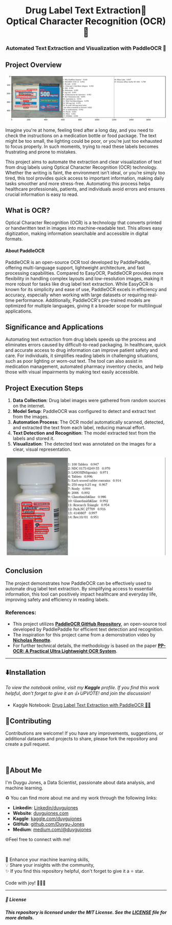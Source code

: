 <h1 align="center">
Drug Label Text Extraction💊 <br>  Optical Character Recognition (OCR)🔎
</h1>

<h3 align="center">Automated Text Extraction and Visualization with PaddleOCR 🤖</h3>


## Project Overview
<p align="center">
  <img src="https://github.com/Duygu-Jones/Deep-Learning-Projects/blob/main/04_Drug_Label_Extraction_PaddleOCR/drug4_output.png?raw=true"
</p>
  
Imagine you're at home, feeling tired after a long day, and you need to check the instructions on a medication bottle or food package. The text might be too small, the lighting could be poor, or you’re just too exhausted to focus properly. In such moments, trying to read these labels becomes frustrating and prone to mistakes.

This project aims to automate the extraction and clear visualization of text from drug labels using Optical Character Recognition (OCR) technology. Whether the writing is faint, the environment isn’t ideal, or you’re simply too tired, this tool provides quick access to important information, making daily tasks smoother and more stress-free. Automating this process helps healthcare professionals, patients, and individuals avoid errors and ensures crucial information is easy to read.


## What is OCR?
Optical Character Recognition (OCR) is a technology that converts printed or handwritten text in images into machine-readable text. This allows easy digitization, making information searchable and accessible in digital formats.

#### About PaddleOCR

PaddleOCR is an open-source OCR tool developed by PaddlePaddle, offering multi-language support, lightweight architecture, and fast processing capabilities. Compared to EasyOCR, PaddleOCR provides more flexibility in handling complex layouts and low-resolution images, making it more robust for tasks like drug label text extraction. While EasyOCR is known for its simplicity and ease of use, PaddleOCR excels in efficiency and accuracy, especially when working with large datasets or requiring real-time performance. Additionally, PaddleOCR's pre-trained models are optimized for multiple languages, giving it a broader scope for multilingual applications.


## Significance and Applications
Automating text extraction from drug labels speeds up the process and eliminates errors caused by difficult-to-read packaging. In healthcare, quick and accurate access to drug information can improve patient safety and care. For individuals, it simplifies reading labels in challenging situations, such as poor lighting or worn-out text. The tool can also assist in medication management, automated pharmacy inventory checks, and help those with visual impairments by making text easily accessible.


## Project Execution Steps
1. **Data Collection**: Drug label images were gathered from random sources on the internet.
2. **Model Setup**: PaddleOCR was configured to detect and extract text from the images.
3. **Automation Process**: The OCR model automatically scanned, detected, and extracted the text from each label, reducing manual effort.
3. **Text Detection and Recognition**: The model extracted text from the labels and stored it.
4. **Visualization**: The detected text was annotated on the images for a clear, visual representation.

<p align="center">
  <img src="https://github.com/Duygu-Jones/Deep-Learning-Projects/blob/main/04_Drug_Label_Extraction_PaddleOCR/drug5_output.png?raw=true"
</p>
   
## Conclusion

The project demonstrates how PaddleOCR can be effectively used to automate drug label text extraction. By simplifying access to essential information, this tool can positively impact healthcare and everyday life, improving safety and efficiency in reading labels.

### References:
- This project utilizes **[PaddleOCR GitHub Repository](https://github.com/PaddlePaddle/PaddleOCR)**, an open-source tool developed by PaddlePaddle for efficient text detection and recognition.
- The inspiration for this project came from a demonstration video by **[Nicholas Renotte](https://www.youtube.com/watch?v=t5xwQguk9XU)**.
- For further technical details, the methodology is based on the paper **[PP-OCR: A Practical Ultra Lightweight OCR System](https://arxiv.org/pdf/2009.09941v3)**.
  
---    

## ⬇️Installation

*To view the notebook online, visit my **Kaggle** profile.*
*If you find this work helpful, don't forget to give it an 👍 UPVOTE! and join the discussion!*

 - Kaggle Notebook: [Drug Label Text Extraction with PaddleOCR 🔎💊](https://www.kaggle.com/code/duygujones/drug-label-text-extraction-with-paddleocr)


## 🤝Contributing

Contributions are welcome! If you have any improvements, suggestions, or additional datasets and projects to share, please fork the repository and create a pull request.

<br>

## 🌱About Me

I'm Duygu Jones, a Data Scientist, passionate about data analysis, and machine learning.

♻️ You can find more about me and my work through the following links:

- **Linkedin**: [Linkedin/duygujones](https://www.linkedin.com/in/duygujones/)
- **Website**: [duygujones.com](https://duygujones.vercel.app/)
- **Kaggle**: [kaggle.com/duygujones](https://www.kaggle.com/duygujones)
- **GitHub**: [github.com/Duygu-Jones](https://github.com/Duygu-Jones)
- **Medium**: [medium.com/@duygujones](https://medium.com/@duygujones)

🌐Feel free to connect with me!

<br>

🎯 Enhance your machine learning skills,<br>
💡 Share your insights with the community,<br>
✨ If you find this repository helpful, don't forget to give it a ⭐ star.<br>

Code with joy! 👩‍💻✨

---

##### 📜 License

##### This repository is licensed under the MIT License. See the [LICENSE](LICENSE) file for more details.
